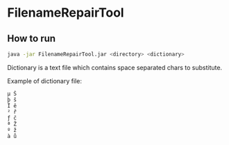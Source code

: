 # FilenameRepairTool

## How to run

```BASH
java -jar FilenameRepairTool.jar <directory> <dictionary>
```

Dictionary is a text file which contains space separated chars to substitute.

Example of dictionary file:

```
µ Š
þ š
Ï ě
² ř
ƒ č
ª Ž
º ž
à ů
```